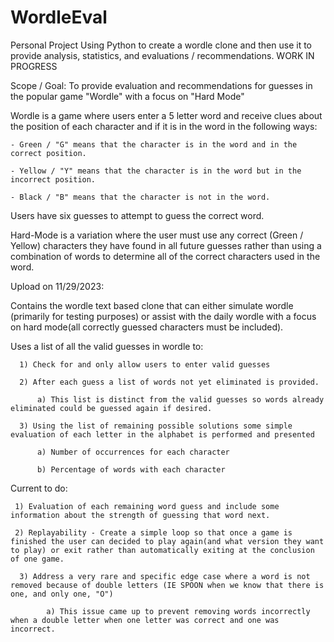 # WordleEval
Personal Project Using Python to create a wordle clone and then use it to provide analysis, statistics, and evaluations / recommendations.  WORK IN PROGRESS

Scope / Goal: To provide evaluation and recommendations for guesses in the popular game "Wordle" with a focus on "Hard Mode"

Wordle is a game where users enter a 5 letter word and receive clues about the position of each character and if it is in the word in the following ways:

    - Green / "G" means that the character is in the word and in the correct position.

    - Yellow / "Y" means that the character is in the word but in the incorrect position.

    - Black / "B" means that the character is not in the word.


Users have six guesses to attempt to guess the correct word.  

Hard-Mode is a variation where the user must use any correct (Green / Yellow) characters they have found in all future guesses rather than using a combination of words to determine all of the correct characters used in the word. 

Upload on 11/29/2023:

Contains the wordle text based clone that can either simulate wordle (primarily for testing purposes) or assist with the daily wordle with a focus on hard mode(all correctly guessed characters must be included). 

Uses a list of all the valid guesses in wordle to:

      1) Check for and only allow users to enter valid guesses

      2) After each guess a list of words not yet eliminated is provided.

          a) This list is distinct from the valid guesses so words already eliminated could be guessed again if desired. 

      3) Using the list of remaining possible solutions some simple evaluation of each letter in the alphabet is performed and presented

          a) Number of occurrences for each character

          b) Percentage of words with each character

Current to do:
 
     1) Evaluation of each remaining word guess and include some information about the strength of guessing that word next.

     2) Replayability - Create a simple loop so that once a game is finished the user can decided to play again(and what version they want to play) or exit rather than automatically exiting at the conclusion of one game.

      3) Address a very rare and specific edge case where a word is not removed because of double letters (IE SPOON when we know that there is one, and only one, "O")
          
            a) This issue came up to prevent removing words incorrectly when a double letter when one letter was correct and one was incorrect. 
